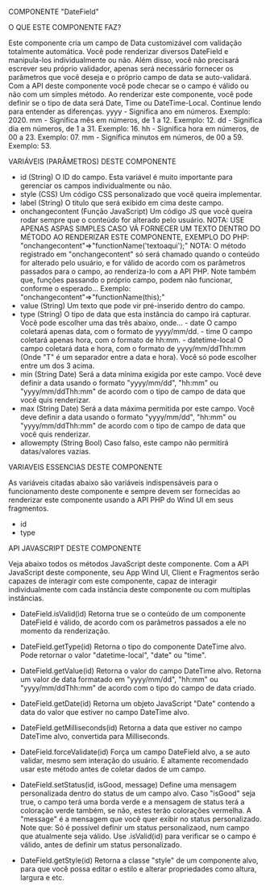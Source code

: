 COMPONENTE "DateField"

O QUE ESTE COMPONENTE FAZ?

Este componente cria um campo de Data customizável com validação totalmente automática. Você pode renderizar diversos DateField e manipula-los
individualmente ou não. Além disso, você não precisará escrever seu próprio validador, apenas será necessário fornecer os parâmetros que você
deseja e o próprio campo de data se auto-validará. Com a API deste componente você pode checar se o campo é válido ou não com um simples método.
Ao renderizar este componente, você pode definir se o tipo de data será Date, Time ou DateTime-Local. Continue lendo para entender as diferenças.
yyyy - Significa ano em números. Exemplo: 2020.
mm - Significa mês em números, de 1 a 12. Exemplo: 12.
dd - Significa dia em números, de 1 a 31. Exemplo: 16.
hh - Significa hora em números, de 00 a 23. Exemplo: 07.
mm - Significa minutos em números, de 00 a 59. Exemplo: 53.

VARIÁVEIS (PARÂMETROS) DESTE COMPONENTE

- id (String)
    O ID do campo. Esta variável é muito importante para gerenciar os campos individualmente ou não.
- style (CSS)
    Um código CSS personalizado que você queira implementar.
- label (String)
    O titulo que será exibido em cima deste campo.
- onchangecontent (Função JavaScript)
    Um código JS que você queira rodar sempre que o conteúdo for alterado pelo usuário.
    NOTA: USE APENAS ASPAS SIMPLES CASO VÁ FORNECER UM TEXTO DENTRO DO MÉTODO AO RENDERIZAR ESTE COMPONENTE, EXEMPLO DO PHP: "onchangecontent"=>"functionName('textoaqui');"
    NOTA: O método registrado em "onchangecontent" só será chamado quando o conteúdo for alterado pelo usuário, e for válido de acordo com os parâmetros
          passados para o campo, ao renderiza-lo com a API PHP. Note também que, funções passando o próprio campo, podem não funcionar, conforme o esperado...
          Exemplo: "onchangecontent"=>"functionName(this);"
- value (String)
    Um texto que pode vir pré-inserido dentro do campo.
- type (String)
    O tipo de data que esta instância do campo irá capturar. Você pode escolher uma das três abaixo, onde...
        - date
            O campo coletará apenas data, com o formato de yyyy/mm/dd.
        - time
            O campo coletará apenas hora, com o formato de hh:mm.
        - datetime-local
            O campo coletará data e hora, com o formato de yyyy/mm/ddThh:mm (Onde "T" é um separador entre a data e hora).
    Você só pode escolher entre um dos 3 acima.
- min (String Date)
    Será a data mínima exigida por este campo. Você deve definir a data usando o formato "yyyy/mm/dd", "hh:mm" ou "yyyy/mm/ddThh:mm" de acordo
    com o tipo de campo de data que você quis renderizar.
- max (String Date)
    Será a data máxima permitida por este campo. Você deve definir a data usando o formato "yyyy/mm/dd", "hh:mm" ou "yyyy/mm/ddThh:mm" de acordo
    com o tipo de campo de data que você quis renderizar.
- allowempty (String Bool)
    Caso falso, este campo não permitirá datas/valores vazias.

VARIAVEIS ESSENCIAS DESTE COMPONENTE

As variáveis citadas abaixo são variáveis indispensáveis para o funcionamento deste componente e sempre devem ser fornecidas ao renderizar este componente
usando a API PHP do Wind UI em seus fragmentos.

- id
- type

API JAVASCRIPT DESTE COMPONENTE

Veja abaixo todos os métodos JavaScript deste componente. Com a API JavaScript deste componente, seu App Wind UI, Client e Fragmentos serão capazes de
interagir com este componente, capaz de interagir individualmente com cada instância deste componente ou com multiplas instâncias.

- DateField.isValid(id)
    Retorna true se o conteúdo de um componente DateField é válido, de acordo com os parâmetros passados a ele no momento da renderização.

- DateField.getType(id)
    Retorna o tipo do componente DateTime alvo. Pode retornar o valor "datetime-local", "date" ou "time".

- DateField.getValue(id)
    Retorna o valor do campo DateTime alvo. Retorna um valor de data formatado em "yyyy/mm/dd", "hh:mm" ou "yyyy/mm/ddThh:mm" de acordo com o tipo do
    campo de data criado.

- DateField.getDate(id)
    Retorna um objeto JavaScript "Date" contendo a data do valor que estiver no campo DateTime alvo.

- DateField.getMilliseconds(id)
    Retorna a data que estiver no campo DateTime alvo, convertida para Milliseconds.

- DateField.forceValidate(id)
    Força um campo DateField alvo, a se auto validar, mesmo sem interação do usuário. É altamente recomendado usar este método antes de coletar dados de
    um campo.

- DateField.setStatus(id, isGood, message)
    Define uma mensagem personalizada dentro do status de um campo alvo. Caso "isGood" seja true, o campo terá uma borda verde e a mensagem de status terá
    a coloração verde também, se não, estes terão colorações vermelha.
    A "message" é a mensagem que você quer exibir no status personalizado.
    Note que: Só é possível definir um status personalizaod, num campo que atualmente seja válido. Use .isValid(id) para verificar se o campo é válido,
    antes de definir um status personalizado.

- DateField.getStyle(id)
    Retorna a classe "style" de um componente alvo, para que você possa editar o estilo e alterar propriedades como altura, largura e etc.